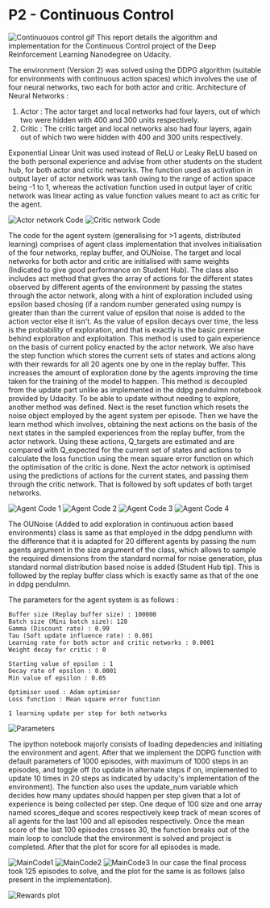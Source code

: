 # P2 - Continuous Control  

![Continuouos control gif](https://github.com/championballer/RL/raw/master/P1_Continuous_Actions/Output.gif)
This report details the algorithm and implementation for the Continuous Control project of the Deep Reinforcement Learning Nanodegree on Udacity.

The environment (Version 2) was solved using the DDPG algorithm (suitable for environments with continuous action spaces) which involves the use of four neural networks, two each for both actor and critic. 
Architecture of Neural Networks :
  1. Actor : The actor target and local networks had four layers, out of which two were hidden with 400 and 300 units respectively. 
  2. Critic : The critic target and local networks also had four layers, again out of which two were hidden with 400 and 300 units respectively. 

Exponential Linear Unit was used instead of ReLU or Leaky ReLU based on the both personal experience and advise from other students on the student hub, for both actor and critic networks. The function used as activation in output layer of actor network was tanh owing to the range of action space being -1 to 1, whereas the activation function used in output layer of critic network was linear acting as value function values meant to act as critic for the agent. 

![Actor network Code](https://github.com/championballer/RL/raw/master/P2_Continuous_Actions/Photos/ActorNetwork.png)
![Critic network Code](https://github.com/championballer/RL/raw/master/P2_Continuous_Actions/Photos/CriticNetwork.png)

The code for the agent system (generalising for >1 agents, distributed learning) comprises of agent class implementation that involves initialisation of the four networks, replay buffer, and OUNoise. The target and local networks for both actor and critic are initialised with same weights (Indicated to give good performance on Student Hub). The class also includes act method that gives the array of actions for the different states observed by different agents of the environment by passing the states through the actor network, along with a hint of exploration included using epsilon based chosing (if a random number generated using numpy is greater than than the current value of epsilon that noise is added to the action vector else it isn't. As the value of epsilon decays over time, the less is the probability of exploration, and that is exactly is the basic premise behind exploration and exploitation. This method is used to gain experience on the basis of current policy enacted by the actor network. We also have the step function which stores the current sets of states and actions along with their rewards for all 20 agents one by one in the replay buffer. This increases the amount of exploration done by the agents improving the time taken for the training of the model to happen. This method is decoupled from the update part unlike as implemented in the ddpg pendulmn notebook provided by Udacity. To be able to update without needing to explore, another method was defined. Next is the reset function which resets the noise object employed by the agent system per episode. Then we have the learn method which involves, obtaining the next actions on the basis of the next states in the sampled experiences from the replay buffer, from the actor network. Using these actions, Q_targets are estimated and are compared with Q_expected for the current set of states and actions to calculate the loss function using the mean square error function on which the optimisation of the critic is done. Next the actor network is optimised using the predictions of actions for the current states, and passing them through the critic network. That is followed by soft updates of both target networks.

![Agent Code 1](https://github.com/championballer/RL/raw/master/P2_Continuous_Actions/Photos/Agent1.png)
![Agent Code 2](https://github.com/championballer/RL/raw/master/P2_Continuous_Actions/Photos/Agent2.png)
![Agent Code 3](https://github.com/championballer/RL/raw/master/P2_Continuous_Actions/Photos/Agent3.png)
![Agent Code 4](https://github.com/championballer/RL/raw/master/P2_Continuous_Actions/Photos/Agent4.png)


The OUNoise (Added to add exploration in continuous action based environments) class is same as that employed in the ddpg pendlumn with the difference that it is adapted for 20 different agents by passing the num agents argument in the size argument of the class, which allows to sample the required dimensions from the standard normal for noise generation, plus standard normal distribution based noise is added (Student Hub tip). This is followed by the replay buffer class which is exactly same as that of the one in ddpg pendulmn. 

The parameters for the agent system is as follows :
```
Buffer size (Replay buffer size) : 100000
Batch size (Mini batch size): 128
Gamma (Discount rate) : 0.99
Tau (Soft update influence rate) : 0.001
Learning rate for both actor and critic networks : 0.0001
Weight decay for critic : 0

Starting value of epsilon : 1
Decay rate of epsilon : 0.0001
Min value of epsilon : 0.05

Optimiser used : Adam optimiser
Loss function : Mean square error function

1 learning update per step for both networks 
```
![Parameters](https://github.com/championballer/RL/raw/master/P2_Continuous_Actions/Photos/Parameters.png)

The ipython notebook majorly consists of loading depedencies and initiating the environment and agent. After that we implement the DDPG function with default parameters of 1000 episodes, with maximum of 1000 steps in an episodes, and toggle off (to update in alternate steps if on, implemented to update 10 times in 20 steps as indicated by udacity's implementation of the environment). The function also uses the update_num variable which decides how many updates should happen per step given that a lot of experience is being collected per step. One deque of 100 size and one array named scores_deque and scores respectively keep track of mean scores of all agents for the last 100 and all episodes respectively. Once the mean score of the last 100 episodes crosses 30, the function breaks out of the main loop to conclude that the environment is solved and project is completed. After that the plot for score for all episodes is made. 

![MainCode1](https://github.com/championballer/RL/raw/master/P2_Continuous_Actions/Photos/MainCode1.png)
![MainCode2](https://github.com/championballer/RL/raw/master/P2_Continuous_Actions/Photos/MainCode2.png)
![MainCode3](https://github.com/championballer/RL/raw/master/P2_Continuous_Actions/Photos/MainCode3.png)
In our case the final process took 125 episodes to solve, and the plot for the same is as follows (also present in the implementation).

![Rewards plot](https://github.com/championballer/RL/raw/master/P2_Continuous_Actions/Photos/Plot.png)

